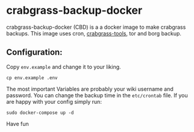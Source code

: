 # crabgrass-backup-docker
crabgrass-backup-docker (CBD) is a a docker image to make crabgrass backups.
This image uses cron, [crabgrass-tools](https://github.com/meitar/crabgrass-tools), tor and borg backup.

## Configuration:
Copy `env.example` and change it to your liking.
```
cp env.example .env
```
The most important Variables are probably your wiki username and password.
You can change the backup time in the `etc/crontab` file.
If you are happy with your config simply run:
```
sudo docker-compose up -d
```

Have fun
